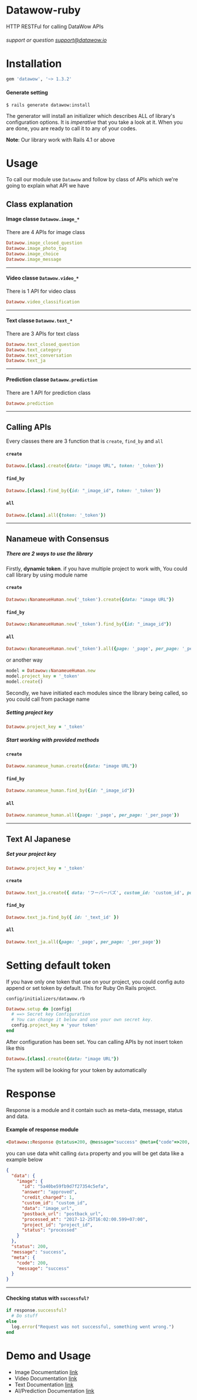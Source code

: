 # Datawow-ruby

HTTP RESTFul for calling DataWow APIs

###### support or question support@datawow.io

# Installation
```ruby
gem 'datawow', '~> 1.3.2'
```

#### Generate setting

```console
$ rails generate datawow:install
```
The generator will install an initializer which describes ALL of library's configuration options. It is *imperative* that you take a look at it. When you are done, you are ready to call it to any of your codes.

**Note**: Our library work with Rails 4.1 or above

# Usage

To call our module use `Datawow` and follow by class of APIs which we're going to explain what API we have

## Class explanation
#### Image classe `Datawow.image_*`
There are 4 APIs for image class

```ruby
Datawow.image_closed_question
Datawow.image_photo_tag
Datawow.image_choice
Datawow.image_message
```
---

#### Video classe `Datawow.video_*`
There is 1 API for video class

```ruby
Datawow.video_classification
```
---
#### Text classe `Datawow.text_*`
There are 3 APIs for text class

```ruby
Datawow.text_closed_question
Datawow.text_category
Datawow.text_conversation
Datawow.text_ja
```
---

#### Prediction classe `Datawow.prediction`
There are 1 API for prediction class

```ruby
Datawow.prediction
```
---
## Calling APIs
Every classes there are 3 function that is `create`, `find_by` and `all`
#### `create`
```ruby
Datawow.[class].create({data: "image URL", token: '_token'})
```

#### `find_by`
```ruby
Datawow.[class].find_by({id: "_image_id", token: '_token'})
```

#### `all`
```ruby
Datawow.[class].all({token: '_token'})
```
---
## Nanameue with Consensus
##### There are 2 ways to use the library

Firstly, __dynamic token__. if you have multiple project to work with, You could call library by using module name
#### `create`
```ruby
Datawow::NanameueHuman.new('_token').create({data: "image URL"})
```

#### `find_by`
```ruby
Datawow::NanameueHuman.new('_token').find_by({id: "_image_id"})
```

#### `all`
```ruby
Datawow::NanameueHuman.new('_token').all({page: '_page', per_page: '_per_page'})
```

or another way

```ruby
model = Datawow::NanameueHuman.new
model.project_key = '_token'
model.create()
```

Secondly, we have initiated each modules since the library being called, so you could call from package name
##### Setting project key
```ruby
Datawow.project_key = '_token'
```
##### Start working with provided methods
#### `create`
```ruby
Datawow.nanameue_human.create({data: "image URL"})
```

#### `find_by`
```ruby
Datawow.nanameue_human.find_by({id: "_image_id"})
```

#### `all`
```ruby
Datawow.nanameue_human.all({page: '_page', per_page: '_per_page'})
```
---

## Text AI Japanese
##### Set your project key
```ruby
Datawow.project_key = '_token'
```

#### `create`
```ruby
Datawow.text_ja.create({ data: 'フーバーバズ', custom_id: 'custom_id', postback_method: 'GET', postback_url: 'https://datawow.io' })
```

#### `find_by`
```ruby
Datawow.text_ja.find_by({ id: '_text_id' })
```

#### `all`
```ruby
Datawow.text_ja.all({page: '_page', per_page: '_per_page'})
```

# Setting default token

If you have only one token that use on your project, you could config auto append or set token by default. This for Ruby On Rails project.

`config/initializers/datawow.rb`

```ruby
Datawow.setup do |config|
  # ==> Secret key Configuration
  # You can change it below and use your own secret key.
  config.project_key = 'your token'
end
```

After configuration has been set. You can calling APIs by not insert token like this
```ruby
Datawow.[class].create({data: "image URL"})
```
The system will be looking for your token by automatically

# Response

Response is a module and it contain such as meta-data, message, status and data.
#### Example of response module
```ruby
<Datawow::Response @status=200, @message="success" @meta={"code"=>200, "message"=>"success"}, @data={...}, />
```
you can use data whit calling `data` property and you will be get data like a example below

```json
{
  "data": {
    "image": {
      "id": "5a40be59fb9d7f27354c5efa",
      "answer": "approved",
      "credit_charged": 1,
      "custom_id": "custom_id",
      "data": "image_url",
      "postback_url": "postback_url",
      "processed_at": "2017-12-25T16:02:00.599+07:00",
      "project_id": "project_id",
      "status": "processed"
    }
  },
  "status": 200,
  "message": "success",
  "meta": {
    "code": 200,
    "message": "success"
  }
}
```
---
#### Checking status with `successful?`
```ruby
if response.successful?
  # Do stuff
else
  log.error("Request was not successful, something went wrong.")
end
```

# Demo and Usage
 - Image Documentation [link](README/image_docs.md)
 - Video Documentation [link](README/video_docs.md)
 - Text Documentation [link](README/text_docs.md)
 - AI/Prediction Documentation [link](README/ai_docs.md)
